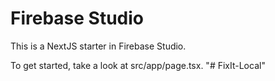 # Firebase Studio

This is a NextJS starter in Firebase Studio.

To get started, take a look at src/app/page.tsx.
"# FixIt-Local" 
